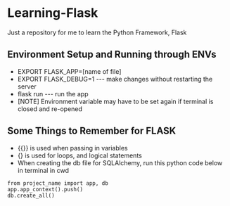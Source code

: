 # Learning-Flask
Just a repository for me to learn the Python Framework, Flask

## Environment Setup and Running through ENVs
* EXPORT FLASK_APP=[name of file]
* EXPORT FLASK_DEBUG=1 --- make changes without restarting the server
* flask run --- run the app
* [NOTE] Environment variable may have to be set again if terminal is closed and re-opened


## Some Things to Remember for FLASK
* {{}} is used when passing in variables
* {} is used for loops, and logical statements
* When creating the db file for SQLAlchemy, run this python code below in terminal in cwd 
``` 
from project_name import app, db
app.app_context().push()
db.create_all()
```